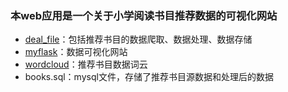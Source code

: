 ### 本web应用是一个关于小学阅读书目推荐数据的可视化网站

- [deal_file]()：包括推荐书目的数据爬取、数据处理、数据存储
- [myflask]()：数据可视化网站
- [wordcloud]()：推荐书目数据词云
- books.sql：mysql文件，存储了推荐书目源数据和处理后的数据

